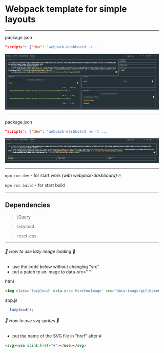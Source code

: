#  Webpack template for simple layouts
----------
package.json 
```json
"scripts": {"dev": "webpack-dashboard -t ...
```
![screenshot webpack-dashboard -t](screenshot.png)

----------
package.json 
```json
"scripts": {"dev": "webpack-dashboard -m -t ...
```
![screenshot webpack-dashboard -m -t](screenshot2.png)

----------
```npm run dev``` - for start work <i>(with webpack-dashboard)</i> :fire:

```npm run build``` - for start build

----------

## Dependencies

>  jQuery

>  lazyload

>  reset-css

----------

###### 💬 How to use lazy image loading 💬
- use the code below without changing "src"
- put a patch to an image to data-src=" "

html
```html
<img class='lazyload' data-src='hereYouImage' src='data:image/gif;base64,R0lGODdhAQABAPAAAMPDwwAAACwAAAAAAQABAAACAkQBADs=' alt=''>
```
app.js
```javascript
  lazyload();
```


###### 💬 How to use svg sprites 💬
- put the name of the SVG file in "href" after #

```html
<svg><use xlink:href="#"></use></svg>
```
